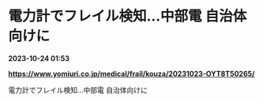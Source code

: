 # 電力計でフレイル検知…中部電 自治体向けに

**2023-10-24 01:53**

**https://www.yomiuri.co.jp/medical/frail/kouza/20231023-OYT8T50265/**

電力計でフレイル検知…中部電 自治体向けに